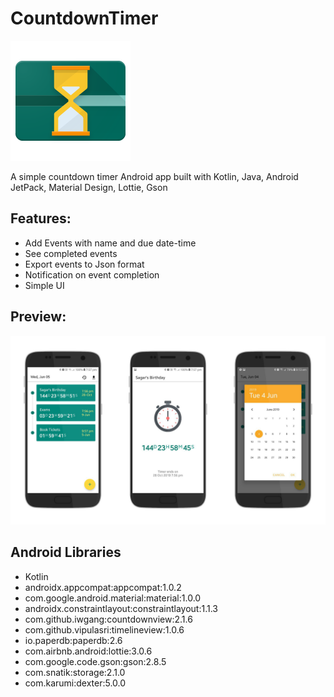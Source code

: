 # CountdownTimer
![icon](https://github.com/Gwokhov/Deadline/blob/master/pic/ic.png)

A simple countdown timer Android app built with Kotlin, Java, Android JetPack, Material Design, Lottie, Gson

## Features:
- Add Events with name and due date-time
- See completed events
- Export events to Json format
- Notification on event completion
- Simple UI

## Preview:
![preview](https://github.com/sagarsiddhpura/CountdownTimer/blob/master/pic/screenshots_combined.jpg)

## Android Libraries
- Kotlin
- androidx.appcompat:appcompat:1.0.2
- com.google.android.material:material:1.0.0
- androidx.constraintlayout:constraintlayout:1.1.3
- com.github.iwgang:countdownview:2.1.6
- com.github.vipulasri:timelineview:1.0.6
- io.paperdb:paperdb:2.6
- com.airbnb.android:lottie:3.0.6
- com.google.code.gson:gson:2.8.5
- com.snatik:storage:2.1.0
- com.karumi:dexter:5.0.0

